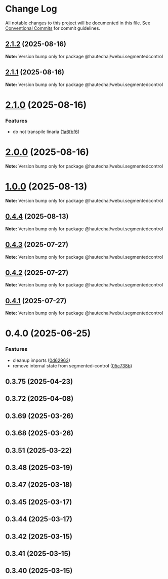 # Change Log

All notable changes to this project will be documented in this file.
See [Conventional Commits](https://conventionalcommits.org) for commit guidelines.

## [2.1.2](https://github.com/HautechAI/webui/compare/@hautechai/webui.segmentedcontrol@2.1.1...@hautechai/webui.segmentedcontrol@2.1.2) (2025-08-16)

**Note:** Version bump only for package @hautechai/webui.segmentedcontrol

## [2.1.1](https://github.com/HautechAI/webui/compare/@hautechai/webui.segmentedcontrol@2.1.0...@hautechai/webui.segmentedcontrol@2.1.1) (2025-08-16)

**Note:** Version bump only for package @hautechai/webui.segmentedcontrol

# [2.1.0](https://github.com/HautechAI/webui/compare/@hautechai/webui.segmentedcontrol@1.0.0...@hautechai/webui.segmentedcontrol@2.1.0) (2025-08-16)

### Features

- do not transpile linaria ([1a6fbf6](https://github.com/HautechAI/webui/commit/1a6fbf6353a0e5028040006b5045170cf83f1ba0))

# [2.0.0](https://github.com/HautechAI/webui/compare/@hautechai/webui.segmentedcontrol@1.0.0...@hautechai/webui.segmentedcontrol@2.0.0) (2025-08-16)

**Note:** Version bump only for package @hautechai/webui.segmentedcontrol

# [1.0.0](https://github.com/HautechAI/webui/compare/@hautechai/webui.segmentedcontrol@0.4.4...@hautechai/webui.segmentedcontrol@1.0.0) (2025-08-13)

**Note:** Version bump only for package @hautechai/webui.segmentedcontrol

## [0.4.4](https://github.com/HautechAI/webui/compare/@hautechai/webui.segmentedcontrol@0.4.3...@hautechai/webui.segmentedcontrol@0.4.4) (2025-08-13)

**Note:** Version bump only for package @hautechai/webui.segmentedcontrol

## [0.4.3](https://github.com/HautechAI/webui/compare/@hautechai/webui.segmentedcontrol@0.4.2...@hautechai/webui.segmentedcontrol@0.4.3) (2025-07-27)

**Note:** Version bump only for package @hautechai/webui.segmentedcontrol

## [0.4.2](https://github.com/HautechAI/webui/compare/@hautechai/webui.segmentedcontrol@0.4.1...@hautechai/webui.segmentedcontrol@0.4.2) (2025-07-27)

**Note:** Version bump only for package @hautechai/webui.segmentedcontrol

## [0.4.1](https://github.com/HautechAI/webui/compare/@hautechai/webui.segmentedcontrol@0.4.0...@hautechai/webui.segmentedcontrol@0.4.1) (2025-07-27)

**Note:** Version bump only for package @hautechai/webui.segmentedcontrol

# 0.4.0 (2025-06-25)

### Features

- cleanup imports ([0d62963](https://github.com/HautechAI/webui/commit/0d62963d210ff476ec3c8c68ab63df79287d4a85))
- remove internal state from segmented-control ([05c738b](https://github.com/HautechAI/webui/commit/05c738bbe19376fe2632d197e3e156887a122396))

## 0.3.75 (2025-04-23)

## 0.3.72 (2025-04-08)

## 0.3.69 (2025-03-26)

## 0.3.68 (2025-03-26)

## 0.3.51 (2025-03-22)

## 0.3.48 (2025-03-19)

## 0.3.47 (2025-03-18)

## 0.3.45 (2025-03-17)

## 0.3.44 (2025-03-17)

## 0.3.42 (2025-03-15)

## 0.3.41 (2025-03-15)

## 0.3.40 (2025-03-15)
